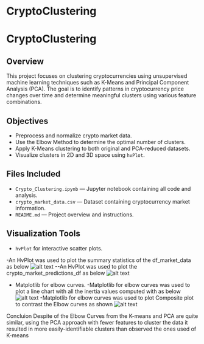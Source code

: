 # CryptoClustering

# CryptoClustering

## Overview

This project focuses on clustering cryptocurrencies using unsupervised machine learning techniques such as K-Means and Principal Component Analysis (PCA). The goal is to identify patterns in cryptocurrency price changes over time and determine meaningful clusters using various feature combinations.

## Objectives

- Preprocess and normalize crypto market data.
- Use the Elbow Method to determine the optimal number of clusters.
- Apply K-Means clustering to both original and PCA-reduced datasets.
- Visualize clusters in 2D and 3D space using `hvPlot`.

## Files Included

- `Crypto_Clustering.ipynb` — Jupyter notebook containing all code and analysis.
- `crypto_market_data.csv` — Dataset containing cryptocurrency market information.
- `README.md` — Project overview and instructions.

## Visualization Tools

- `hvPlot` for interactive scatter plots.

-An HvPlot was used to plot the summary statistics of the df_market_data as below 
![alt text](<Screenshot 2025-05-08 at 1.10.02 PM.png>)
--An HvPlot was used to plot the crypto_market_predictions_df as below 
![alt text](<Screenshot 2025-05-08 at 1.13.32 PM.png>)


- Matplotlib for elbow curves.
-Matplotlib for elbow curves was used to plot a line chart with all the inertia values computed with as below ![alt text](<Screenshot 2025-05-08 at 1.15.47 PM.png>)
-Matplotlib for elbow curves was used to plot Composite plot to contrast the Elbow curves as shown ![alt text](<Screenshot 2025-05-08 at 1.19.19 PM.png>)

Concluion 
Despite of the Elbow Curves from the K-means and PCA are quite similar, using the PCA approach with fewer features to cluster the data it resulted in more easily-identifiable clusters than observed the ones used of K-means